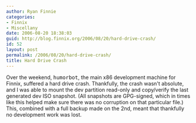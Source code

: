 ```yaml
---
author: Ryan Finnie
categories:
- Finnix
- Miscellany
date: 2006-08-20 18:38:03
guid: http://blog.finnix.org/2006/08/20/hard-drive-crash/
id: 52
layout: post
permalink: /2006/08/20/hard-drive-crash/
title: Hard Drive Crash
---
```

Over the weekend, <tt>humorbot</tt>, the main x86 development machine for Finnix, suffered a hard drive crash. Thankfully, the crash wasn't absolute, and I was able to mount the dev partition read-only and copy/verify the last generated dev ISO snapshot. (All snapshots are GPG-signed, which in times like this helped make sure there was no corruption on that particular file.) This, combined with a full backup made on the 2nd, meant that thankfully no development work was lost.
